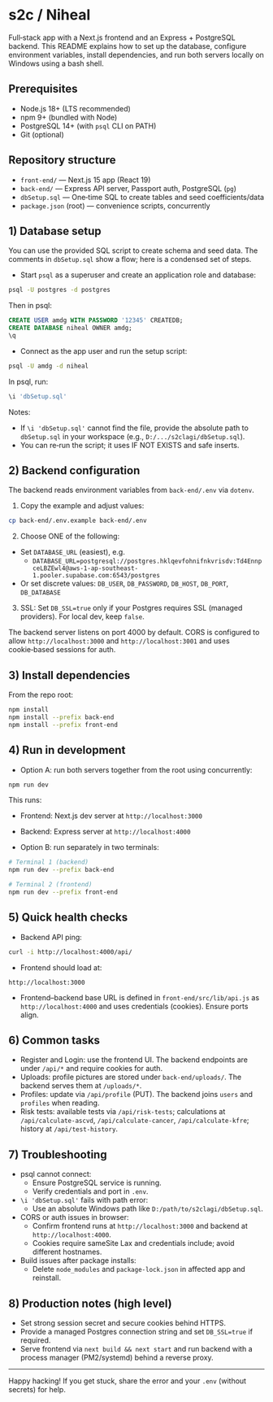 # s2c / Niheal

Full‑stack app with a Next.js frontend and an Express + PostgreSQL backend. This README explains how to set up the database, configure environment variables, install dependencies, and run both servers locally on Windows using a bash shell.

## Prerequisites

- Node.js 18+ (LTS recommended)
- npm 9+ (bundled with Node)
- PostgreSQL 14+ (with `psql` CLI on PATH)
- Git (optional)

## Repository structure

- `front-end/` — Next.js 15 app (React 19)
- `back-end/` — Express API server, Passport auth, PostgreSQL (`pg`)
- `dbSetup.sql` — One‑time SQL to create tables and seed coefficients/data
- `package.json` (root) — convenience scripts, concurrently

## 1) Database setup

You can use the provided SQL script to create schema and seed data. The comments in `dbSetup.sql` show a flow; here is a condensed set of steps.

- Start `psql` as a superuser and create an application role and database:

```bash
psql -U postgres -d postgres
```
Then in psql:
```sql
CREATE USER amdg WITH PASSWORD '12345' CREATEDB;
CREATE DATABASE niheal OWNER amdg;
\q
```

- Connect as the app user and run the setup script:

```bash
psql -U amdg -d niheal
```
In psql, run:
```sql
\i 'dbSetup.sql'
```
Notes:
- If `\i 'dbSetup.sql'` cannot find the file, provide the absolute path to `dbSetup.sql` in your workspace (e.g., `D:/.../s2clagi/dbSetup.sql`).
- You can re‑run the script; it uses IF NOT EXISTS and safe inserts.

## 2) Backend configuration

The backend reads environment variables from `back-end/.env` via `dotenv`.

1) Copy the example and adjust values:
```bash
cp back-end/.env.example back-end/.env
```
2) Choose ONE of the following:
- Set `DATABASE_URL` (easiest), e.g.
  - `DATABASE_URL=postgresql://postgres.hklqevfohnifnkvrisdv:Td4EnnpceLBZEwl4@aws-1-ap-southeast-1.pooler.supabase.com:6543/postgres`
- Or set discrete values: `DB_USER`, `DB_PASSWORD`, `DB_HOST`, `DB_PORT`, `DB_DATABASE`

3) SSL: Set `DB_SSL=true` only if your Postgres requires SSL (managed providers). For local dev, keep `false`.

The backend server listens on port 4000 by default. CORS is configured to allow `http://localhost:3000` and `http://localhost:3001` and uses cookie‑based sessions for auth.

## 3) Install dependencies

From the repo root:
```bash
npm install
npm install --prefix back-end
npm install --prefix front-end
```

## 4) Run in development

- Option A: run both servers together from the root using concurrently:
```bash
npm run dev
```
This runs:
- Frontend: Next.js dev server at `http://localhost:3000`
- Backend: Express server at `http://localhost:4000`

- Option B: run separately in two terminals:
```bash
# Terminal 1 (backend)
npm run dev --prefix back-end

# Terminal 2 (frontend)
npm run dev --prefix front-end
```

## 5) Quick health checks

- Backend API ping:
```bash
curl -i http://localhost:4000/api/
```
- Frontend should load at:
```
http://localhost:3000
```
- Frontend–backend base URL is defined in `front-end/src/lib/api.js` as `http://localhost:4000` and uses credentials (cookies). Ensure ports align.

## 6) Common tasks

- Register and Login: use the frontend UI. The backend endpoints are under `/api/*` and require cookies for auth.
- Uploads: profile pictures are stored under `back-end/uploads/`. The backend serves them at `/uploads/*`.
- Profiles: update via `/api/profile` (PUT). The backend joins `users` and `profiles` when reading.
- Risk tests: available tests via `/api/risk-tests`; calculations at `/api/calculate-ascvd`, `/api/calculate-cancer`, `/api/calculate-kfre`; history at `/api/test-history`.

## 7) Troubleshooting

- psql cannot connect:
  - Ensure PostgreSQL service is running.
  - Verify credentials and port in `.env`.
- `\i 'dbSetup.sql'` fails with path error:
  - Use an absolute Windows path like `D:/path/to/s2clagi/dbSetup.sql`.
- CORS or auth issues in browser:
  - Confirm frontend runs at `http://localhost:3000` and backend at `http://localhost:4000`.
  - Cookies require sameSite Lax and credentials include; avoid different hostnames.
- Build issues after package installs:
  - Delete `node_modules` and `package-lock.json` in affected app and reinstall.

## 8) Production notes (high level)

- Set strong session secret and secure cookies behind HTTPS.
- Provide a managed Postgres connection string and set `DB_SSL=true` if required.
- Serve frontend via `next build && next start` and run backend with a process manager (PM2/systemd) behind a reverse proxy.

---

Happy hacking! If you get stuck, share the error and your `.env` (without secrets) for help.

